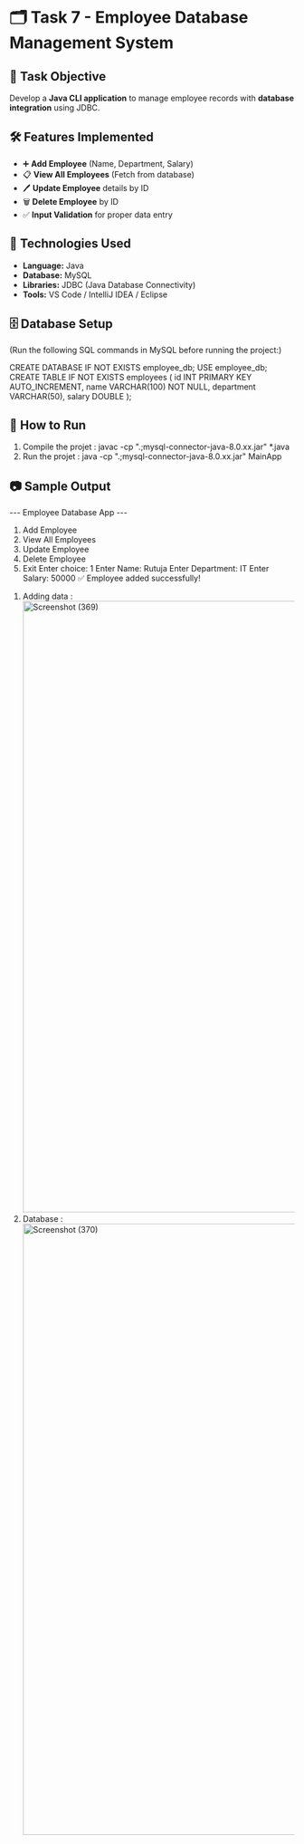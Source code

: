 # 🗂️ Task 7 - Employee Database Management System

## 📌 Task Objective

Develop a **Java CLI application** to manage employee records with **database integration** using JDBC.

## 🛠 Features Implemented
- ➕ **Add Employee** (Name, Department, Salary)
- 📋 **View All Employees** (Fetch from database)
- 🖊️ **Update Employee** details by ID
- 🗑️ **Delete Employee** by ID
- ✅ **Input Validation** for proper data entry

## 🔧 Technologies Used
- **Language:** Java  
- **Database:** MySQL  
- **Libraries:** JDBC (Java Database Connectivity)  
- **Tools:** VS Code / IntelliJ IDEA / Eclipse  

## 🗄 Database Setup
(Run the following SQL commands in MySQL before running the project:)

CREATE DATABASE IF NOT EXISTS employee_db;
USE employee_db;
CREATE TABLE IF NOT EXISTS employees (
    id INT PRIMARY KEY AUTO_INCREMENT,
    name VARCHAR(100) NOT NULL,
    department VARCHAR(50),
    salary DOUBLE
);

## 🚀 How to Run
1) Compile the projet : javac -cp ".;mysql-connector-java-8.0.xx.jar" *.java
2) Run the projet     : java -cp ".;mysql-connector-java-8.0.xx.jar" MainApp

## 📷 Sample Output
--- Employee Database App ---
1. Add Employee
2. View All Employees
3. Update Employee
4. Delete Employee
5. Exit
Enter choice: 1
Enter Name: Rutuja
Enter Department: IT
Enter Salary: 50000
✅ Employee added successfully!

1) Adding data : <img width="1920" height="1080" alt="Screenshot (369)" src="https://github.com/user-attachments/assets/1b8ada20-211d-4e8d-892c-468bb4aa961f" />
2) Database : <img width="1920" height="1080" alt="Screenshot (370)" src="https://github.com/user-attachments/assets/9deffd4a-87de-4f5b-90b5-b1b1ebe2141f" />


